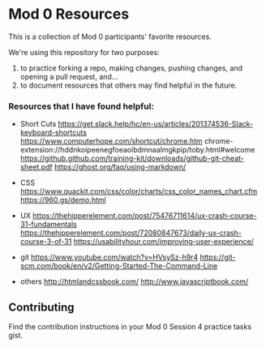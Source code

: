 # Mod 0 Resources

This is a collection of Mod 0 participants' favorite resources. 

We're using this repository for two purposes:

1. to practice forking a repo, making changes, pushing changes, and opening a pull request, and...
1. to document resources that others may find helpful in the future.

### Resources that I have found helpful:
* Short Cuts
https://get.slack.help/hc/en-us/articles/201374536-Slack-keyboard-shortcuts
https://www.computerhope.com/shortcut/chrome.htm
chrome-extension://hddnkoipeenegfoeaoibdmnaalmgkpip/toby.html#welcome
https://github.github.com/training-kit/downloads/github-git-cheat-sheet.pdf
https://ghost.org/faq/using-markdown/

* CSS
https://www.quackit.com/css/color/charts/css_color_names_chart.cfm
https://960.gs/demo.html 

* UX
https://thehipperelement.com/post/75476711614/ux-crash-course-31-fundamentals
https://thehipperelement.com/post/72080847673/daily-ux-crash-course-3-of-31
https://usabilityhour.com/improving-user-experience/ 

* git 
https://www.youtube.com/watch?v=HVsySz-h9r4
https://git-scm.com/book/en/v2/Getting-Started-The-Command-Line

* others
http://htmlandcssbook.com/
http://www.javascriptbook.com/

## Contributing

Find the contribution instructions in your Mod 0 Session 4 practice tasks gist. 

